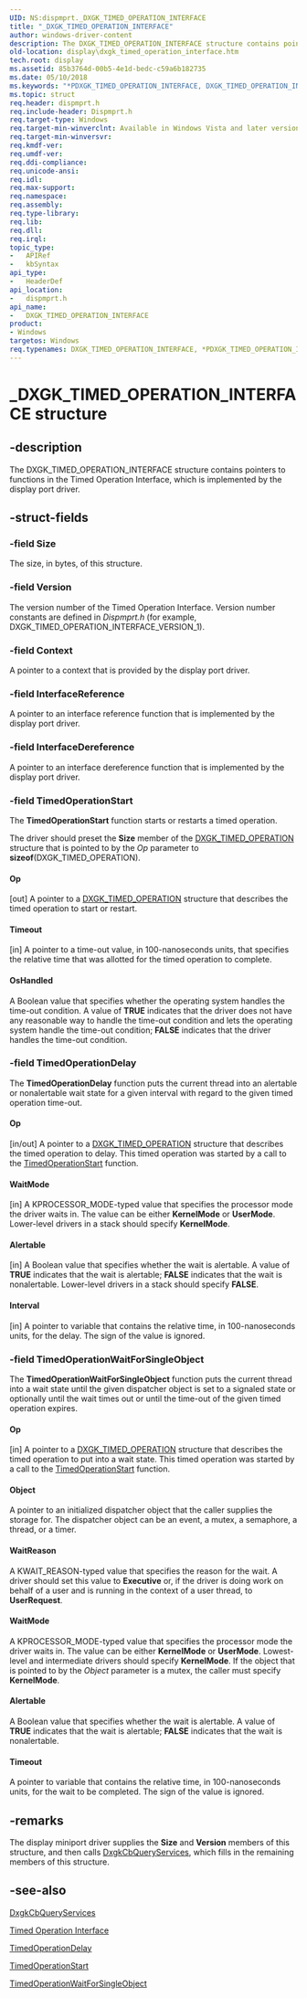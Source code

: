```yaml
---
UID: NS:dispmprt._DXGK_TIMED_OPERATION_INTERFACE
title: "_DXGK_TIMED_OPERATION_INTERFACE"
author: windows-driver-content
description: The DXGK_TIMED_OPERATION_INTERFACE structure contains pointers to functions in the Timed Operation Interface, which is implemented by the display port driver.
old-location: display\dxgk_timed_operation_interface.htm
tech.root: display
ms.assetid: 85b3764d-00b5-4e1d-bedc-c59a6b182735
ms.date: 05/10/2018
ms.keywords: "*PDXGK_TIMED_OPERATION_INTERFACE, DXGK_TIMED_OPERATION_INTERFACE, DXGK_TIMED_OPERATION_INTERFACE structure [Display Devices], DmStructs_024c0974-7f10-4251-b08e-c68307fc62d9.xml, PDXGK_TIMED_OPERATION_INTERFACE, PDXGK_TIMED_OPERATION_INTERFACE structure pointer [Display Devices], _DXGK_TIMED_OPERATION_INTERFACE, display.dxgk_timed_operation_interface, dispmprt/DXGK_TIMED_OPERATION_INTERFACE, dispmprt/PDXGK_TIMED_OPERATION_INTERFACE"
ms.topic: struct
req.header: dispmprt.h
req.include-header: Dispmprt.h
req.target-type: Windows
req.target-min-winverclnt: Available in Windows Vista and later versions of the Windows operating systems.
req.target-min-winversvr: 
req.kmdf-ver: 
req.umdf-ver: 
req.ddi-compliance: 
req.unicode-ansi: 
req.idl: 
req.max-support: 
req.namespace: 
req.assembly: 
req.type-library: 
req.lib: 
req.dll: 
req.irql: 
topic_type:
-	APIRef
-	kbSyntax
api_type:
-	HeaderDef
api_location:
-	dispmprt.h
api_name:
-	DXGK_TIMED_OPERATION_INTERFACE
product:
- Windows
targetos: Windows
req.typenames: DXGK_TIMED_OPERATION_INTERFACE, *PDXGK_TIMED_OPERATION_INTERFACE
---
```


# _DXGK_TIMED_OPERATION_INTERFACE structure


## -description


The DXGK_TIMED_OPERATION_INTERFACE structure contains pointers to functions in the Timed Operation Interface, which is implemented by the display port driver.


## -struct-fields




### -field Size

The size, in bytes, of this structure.


### -field Version

The version number of the Timed Operation Interface. Version number constants are defined in <i>Dispmprt.h</i> (for example, DXGK_TIMED_OPERATION_INTERFACE_VERSION_1).


### -field Context

A pointer to a context that is provided by the display port driver.


### -field InterfaceReference

A pointer to an interface reference function that is implemented by the display port driver.


### -field InterfaceDereference

A pointer to an interface dereference function that is implemented by the display port driver.


### -field TimedOperationStart

The <b>TimedOperationStart</b> function starts or restarts a timed operation.

The driver should preset the <b>Size</b> member of the <a href="https://msdn.microsoft.com/library/windows/hardware/ff562062">DXGK_TIMED_OPERATION</a> structure that is pointed to by the <i>Op</i> parameter to <b>sizeof</b>(DXGK_TIMED_OPERATION).



#### Op

[out] A pointer to a <a href="https://msdn.microsoft.com/library/windows/hardware/ff562062">DXGK_TIMED_OPERATION</a> structure that describes the timed operation to start or restart.



#### Timeout

[in] A pointer to a time-out value, in 100-nanoseconds units, that specifies the relative time that was allotted for the timed operation to complete. 



#### OsHandled

A Boolean value that specifies whether the operating system handles the time-out condition. A value of <b>TRUE</b> indicates that the driver does not have any reasonable way to handle the time-out condition and lets the operating system handle the time-out condition; <b>FALSE</b> indicates that the driver handles the time-out condition.


### -field TimedOperationDelay

The <b>TimedOperationDelay</b> function puts the current thread into an alertable or nonalertable wait state for a given interval with regard to the given timed operation time-out.



#### Op

[in/out] A pointer to a <a href="https://msdn.microsoft.com/library/windows/hardware/ff562062">DXGK_TIMED_OPERATION</a> structure that describes the timed operation to delay. This timed operation was started by a call to the <a href="https://msdn.microsoft.com/library/windows/hardware/ff570084">TimedOperationStart</a> function.



#### WaitMode

[in] A KPROCESSOR_MODE-typed value that specifies the processor mode the driver waits in. The value can be either <b>KernelMode</b> or <b>UserMode</b>. Lower-level drivers in a stack should specify <b>KernelMode</b>.



#### Alertable

[in] A Boolean value that specifies whether the wait is alertable. A value of <b>TRUE</b> indicates that the wait is alertable; <b>FALSE</b> indicates that the wait is nonalertable. Lower-level drivers in a stack should specify <b>FALSE</b>.



#### Interval

[in] A pointer to variable that contains the relative time, in 100-nanoseconds units, for the delay. The sign of the value is ignored.


### -field TimedOperationWaitForSingleObject

The <b>TimedOperationWaitForSingleObject</b> function puts the current thread into a wait state until the given dispatcher object is set to a signaled state or optionally until the wait times out or until the time-out of the given timed operation expires.



#### Op

[in] A pointer to a <a href="https://msdn.microsoft.com/library/windows/hardware/ff562062">DXGK_TIMED_OPERATION</a> structure that describes the timed operation to put into a wait state. This timed operation was started by a call to the <a href="https://msdn.microsoft.com/library/windows/hardware/ff570084">TimedOperationStart</a> function.



#### Object

A pointer to an initialized dispatcher object that the caller supplies the storage for. The dispatcher object can be an event, a mutex, a semaphore, a thread, or a timer. 



#### WaitReason

A KWAIT_REASON-typed value that specifies the reason for the wait. A driver should set this value to <b>Executive</b> or, if the driver is doing work on behalf of a user and is running in the context of a user thread, to <b>UserRequest</b>.



#### WaitMode

A KPROCESSOR_MODE-typed value that specifies the processor mode the driver waits in. The value can be either <b>KernelMode</b> or <b>UserMode</b>. Lowest-level and intermediate drivers should specify <b>KernelMode</b>. If the object that is pointed to by the <i>Object</i> parameter is a mutex, the caller must specify <b>KernelMode</b>. 



#### Alertable

A Boolean value that specifies whether the wait is alertable. A value of <b>TRUE</b> indicates that the wait is alertable; <b>FALSE</b> indicates that the wait is nonalertable. 



#### Timeout

A pointer to variable that contains the relative time, in 100-nanoseconds units, for the wait to be completed. The sign of the value is ignored.


## -remarks



The display miniport driver supplies the <b>Size</b> and <b>Version</b> members of this structure, and then calls <a href="https://msdn.microsoft.com/0ce5df90-2019-4a92-97d6-0218acc8b1e8">DxgkCbQueryServices</a>, which fills in the remaining members of this structure.




## -see-also




<a href="https://msdn.microsoft.com/0ce5df90-2019-4a92-97d6-0218acc8b1e8">DxgkCbQueryServices</a>



<a href="https://msdn.microsoft.com/library/windows/hardware/ff570086">Timed Operation Interface</a>



<a href="https://msdn.microsoft.com/library/windows/hardware/ff570083">TimedOperationDelay</a>



<a href="https://msdn.microsoft.com/library/windows/hardware/ff570084">TimedOperationStart</a>



<a href="https://msdn.microsoft.com/library/windows/hardware/ff570085">TimedOperationWaitForSingleObject</a>
 

 

